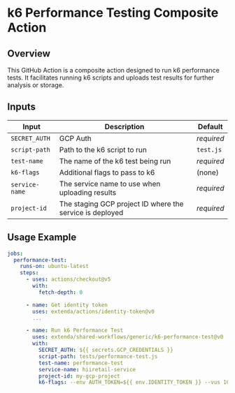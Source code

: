 # k6 Performance Testing Composite Action

## Overview

This GitHub Action is a composite action designed to run k6 performance tests. It facilitates running k6 scripts and uploads test results for further analysis or storage.

## Inputs

| Input         | Description                                  | Default   |
|---------------|----------------------------------------------|-----------|
| `SECRET_AUTH` | GCP Auth                                    | _required_|
| `script-path` | Path to the k6 script to run                 | `test.js` |
| `test-name`   | The name of the k6 test being run            | _required_|
| `k6-flags`    | Additional flags to pass to k6                | (none)    |
| `service-name`| The service name to use when uploading results| _required_|
| `project-id`  | The staging GCP project ID where the service is deployed | _required_|

## Usage Example

```yaml
jobs:
  performance-test:
    runs-on: ubuntu-latest
    steps:
      - uses: actions/checkout@v5
        with:
          fetch-depth: 0

      - name: Get identity token
        uses: extenda/actions/identity-token@v0
        ...

      - name: Run k6 Performance Test
        uses: extenda/shared-workflows/generic/k6-performance-test@v0
        with:
          SECRET_AUTH: ${{ secrets.GCP_CREDENTIALS }}
          script-path: tests/performance-test.js
          test-name: performance-test
          service-name: hiiretail-service
          project-id: my-gcp-project
          k6-flags: --env AUTH_TOKEN=${{ env.IDENTITY_TOKEN }} --vus 10 --duration 30s
```
